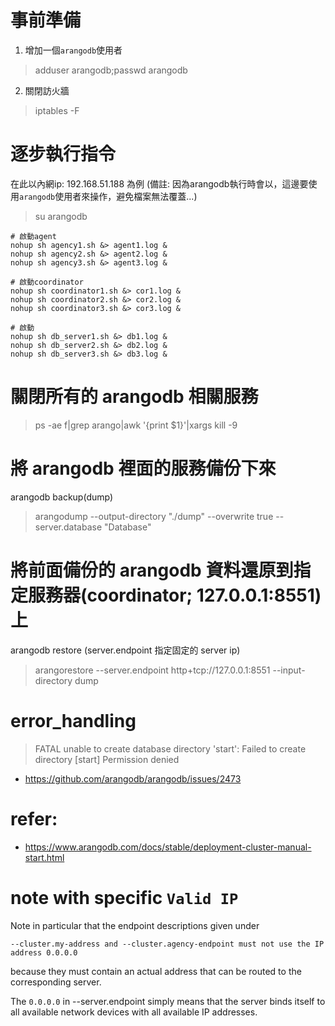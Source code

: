 # 事前準備
1. 增加一個`arangodb`使用者
> adduser arangodb;passwd arangodb

2. 關閉訪火牆
> iptables -F

# 逐步執行指令
在此以內網ip: 192.168.51.188 為例
(備註: 因為arangodb執行時會以，這邊要使用`arangodb`使用者來操作，避免檔案無法覆蓋...)
> su arangodb

```shell
# 啟動agent
nohup sh agency1.sh &> agent1.log &
nohup sh agency2.sh &> agent2.log &
nohup sh agency3.sh &> agent3.log &

# 啟動coordinator
nohup sh coordinator1.sh &> cor1.log &
nohup sh coordinator2.sh &> cor2.log &
nohup sh coordinator3.sh &> cor3.log &

# 啟動
nohup sh db_server1.sh &> db1.log &
nohup sh db_server2.sh &> db2.log &
nohup sh db_server3.sh &> db3.log &
```

# 關閉所有的 arangodb 相關服務
> ps -ae f|grep arango|awk '{print $1}'|xargs kill -9


# 將 arangodb 裡面的服務備份下來
arangodb backup(dump)
> arangodump --output-directory "./dump" --overwrite true --server.database "Database"


# 將前面備份的 arangodb 資料還原到指定服務器(coordinator; 127.0.0.1:8551)上
arangodb restore (server.endpoint 指定固定的 server ip)
> arangorestore --server.endpoint http+tcp://127.0.0.1:8551 --input-directory dump


# error_handling
> FATAL unable to create database directory 'start': Failed to create directory [start] Permission denied

- https://github.com/arangodb/arangodb/issues/2473

# refer:
- https://www.arangodb.com/docs/stable/deployment-cluster-manual-start.html


# note with specific `Valid IP`
Note in particular that the endpoint descriptions given under 

`--cluster.my-address and --cluster.agency-endpoint must not use the IP address 0.0.0.0` 

because they must contain an actual address that can be routed to the corresponding server.

The `0.0.0.0` in --server.endpoint simply means that the server binds itself to all available network devices with all available IP addresses.
